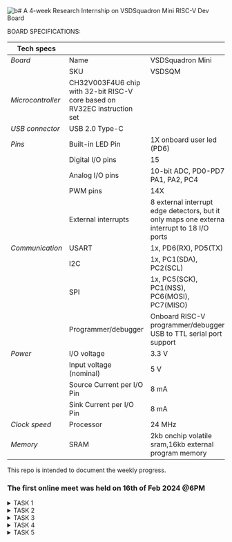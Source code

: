![b](https://github.com/Dhanya3012/VSD/assets/160576442/9a4c421a-8493-45d9-90ad-6404dcb8f3f4)# A 4-week Research Internship on VSDSquadron Mini RISC-V Dev Board








BOARD SPECIFICATIONS:

| Tech specs   |   |    |
|------------|------------|------------|
| *Board* | Name     | VSDSquadron Mini    |
|      | SKU    | VSDSQM    |
| *Microcontroller*    | CH32V003F4U6 chip with 32-bit RISC-V core based on RV32EC instruction set    |     |
| *USB connector* | USB 2.0 Type-C    |     |
| *Pins*     | Built-in LED Pin     | 1X onboard user led (PD6)     |
|      | Digital I/O pins     | 15     |
|      | Analog I/O pins     | 10-bit ADC, PD0-PD7, PA1, PA2, PC4     |
|      | PWM pins     | 14X     |
|      | External interrupts     | 	8 external interrupt edge detectors, but it only maps one external interrupt to 18 I/O ports     |
| *Communication*     | USART     | 	1x, PD6(RX), PD5(TX)     |
|      | I2C     | 1x, PC1(SDA), PC2(SCL)    |
|      | SPI     | 1x, PC5(SCK), PC1(NSS), PC6(MOSI), PC7(MISO)     |
|      | Programmer/debugger     | Onboard RISC-V programmer/debugger, USB to TTL serial port support     |
| *Power*     | I/O voltage     | 3.3 V    |
|      | Input voltage (nominal)     | 5 V    |
|      | Source Current per I/O Pin    | 8 mA     |
|      | Sink Current per I/O Pin     | 8 mA     |
| *Clock speed*     | Processor    | 24 MHz     |
| *Memory*     | SRAM     | 2kb onchip volatile sram,16kb external program memory     |
   

This repo is intended to document the weekly progress.

### The first online meet was held on 16th of Feb 2024 @6PM

<details>
    <summary> TASK 1 </summary>
 
1) install Yosys 

2) install iverilog 

3) install gtkwave

### CLONING RISC-V GNU TOOLCHAIN

# To install git 
sudo apt install git-all   

 make sure to install the dependencies
![git-all](https://github.com/Dhanya3012/VSD/assets/160576442/8276475f-10d4-406e-bab5-fc32cf4d7b1f)




### INSTALLING YOSYS, IVERILOG & GTKWAVE.

### 1.YOSYS


git clone https://github.com/YosysHQ/yosys.git
![git clone](https://github.com/Dhanya3012/VSD/assets/160576442/cf676ad3-13de-4725-b5e2-31c9ff90cadc)

cd yosys 

sudo apt install make
![sudo apt](https://github.com/Dhanya3012/VSD/assets/160576442/d999f8a0-79e2-4dbf-b2e1-4a82c6f130f0)

sudo apt-get install build-essential clang bison flex \libreadline-dev gawk tcl-dev libffi-dev git \ graphviz xdot pkg-config python3 libboost-system-dev\libboost-python-dev libboost-filesystem-dev zlib1g-dev

make config-gcc

make 

sudo make install
![sudo make install](https://github.com/Dhanya3012/VSD/assets/160576442/3006c9da-25c2-44d0-a76c-3b400015ac05)


### 2.iVerilog
installing iVerilog

sudo apt update

sudo apt-get install iverilog
![install verilog](https://github.com/Dhanya3012/VSD/assets/160576442/af1b2192-a8ac-4c40-99a2-997fb82d2834)


### 3.GTkWave
installing GTkWave

 sudo apt-get install gtkwave 
![GTKwave](https://github.com/Dhanya3012/VSD/assets/160576442/7ab62f60-e87c-4db5-a00e-abffcba9392a)


</details>

<details>
  <summary> TASK 2 </summary>
  
![Block Diagram of UART](https://github.com/Dhanya3012/VSD/assets/160576442/c71465aa-faac-47b1-a3a6-7fe450e2b680)

### Input Waveform

![Input Waveform](https://github.com/Dhanya3012/VSD/assets/160576442/3cb68f0a-7504-4449-a745-e634e1b2c240)

### Output Waveform

![Output Waveform](https://github.com/Dhanya3012/VSD/assets/160576442/7a6a8001-9336-47e8-bc03-26754eb22d7b)


</details>
<details>

   ### The Third online meet was held on 22th of Feb 2024 @6PM
   
  <summary> TASK 3 </summary>

  *Cloning my github repositories:*    
  
```git clone https://github.com/Dhanya3012/VSD.git```

![i1](<WhatsApp Image 2024-02-26 at 15.14.58_491a6b56.jpg>)

```cd VSD```

```cd verilog_code```

```iverilog uart.v tb_uart.v```

![i2](<WhatsApp Image 2024-02-26 at 15.16.03_a8686182.jpg>)

![i3](<WhatsApp Image 2024-02-26 at 15.16.48_65363ecc.jpg>)

*Generating dump_file*

```./a.out```

*To get I/O waveform*

```gtkwave dumpfile.vcd```

![i4](<WhatsApp Image 2024-02-26 at 15.17.39_0ced7cfd.jpg>)

### Wave Forms:

![WaveForm](<WhatsApp Image 2024-02-26 at 15.18.20_938e33c5.jpg>)
</details>

<details>
   <summary> TASK 4 </summary>
   
![1d](https://github.com/Dhanya3012/VSD/assets/160576442/311e0420-cb8c-49c1-829d-3d7799862aaf)
![2d](https://github.com/Dhanya3012/VSD/assets/160576442/4b69ee8d-fd2c-4f2f-9d19-9eea54c2f7aa)
![3d](https://github.com/Dhanya3012/VSD/assets/160576442/96a818b7-deb5-4fdd-b4ef-5bc74641c94e)
![4d](https://github.com/Dhanya3012/VSD/assets/160576442/eb46e755-f452-44a5-9b93-9fad4498f1ae)
![5d](https://github.com/Dhanya3012/VSD/assets/160576442/2e19e6f6-f3ca-4c2b-8480-1502da9a41f9)
![1w](https://github.com/Dhanya3012/VSD/assets/160576442/8769db01-bad3-40c0-aa74-257e60dc4cc2)
![2w](https://github.com/Dhanya3012/VSD/assets/160576442/1a9c34e6-cd07-4fe2-bed3-41b76f54949c)
![3w](https://github.com/Dhanya3012/VSD/assets/160576442/42c8a67f-6e82-4f38-8f49-d142c376d7dc)
![4w](https://github.com/Dhanya3012/VSD/assets/160576442/052177aa-22ed-491e-afab-32d9ed486c10)
![5w](https://github.com/Dhanya3012/VSD/assets/160576442/31db9307-61f2-4059-8b66-bfb28d13c96f)
![1](https://github.com/Dhanya3012/VSD/assets/160576442/861fe59e-b1d8-425f-ad9f-39ef48d391bc)
![2](https://github.com/Dhanya3012/VSD/assets/160576442/9234ca1d-0af5-40f1-b37f-1dd76f94839c)
![3](https://github.com/Dhanya3012/VSD/assets/160576442/9a395fa8-ee1e-4b89-90a0-38fd9d453c17)
</details>

<details>
   <summary> TASK 5 </summary>
   
![a](https://github.com/Dhanya3012/VSD/assets/160576442/6c6ff16d-16ae-4fb1-b8a6-2b87f5e9becb)
![b](https://github.com/Dhanya3012/VSD/assets/160576442/0bd4e4ce-dfd4-482c-a15f-ac2955fc91b0)
![c](https://github.com/Dhanya3012/VSD/assets/160576442/890fd9cb-aea8-4533-8414-cebb6a9a4de7)
![d](https://github.com/Dhanya3012/VSD/assets/160576442/098f145c-0f16-4cad-b477-9d24dd9ff703)
![e](https://github.com/Dhanya3012/VSD/assets/160576442/7eb1c7ee-8a34-4977-a287-11520af9a4ec)
![f](https://github.com/Dhanya3012/VSD/assets/160576442/5d410eb3-cf8e-417d-a809-058475637749)
![g](https://github.com/Dhanya3012/VSD/assets/160576442/5b5480ad-f852-4a41-b8c3-873f867c407f)
![h](https://github.com/Dhanya3012/VSD/assets/160576442/2d1435b3-48fe-4cda-a8e1-f642b9379928)
![i](https://github.com/Dhanya3012/VSD/assets/160576442/3733d65a-3504-4dfc-9f50-dac4fac66318)
![j](https://github.com/Dhanya3012/VSD/assets/160576442/9644a0eb-7050-48f5-9fc8-a9d1b8f63875)
![k](https://github.com/Dhanya3012/VSD/assets/160576442/ab11db7d-c445-426b-84f8-e727d9ac7901)
![l](https://github.com/Dhanya3012/VSD/assets/160576442/8ddc8d92-425c-4bc9-8c4f-8c9f29d8b940)
![m](https://github.com/Dhanya3012/VSD/assets/160576442/8072b455-fde4-4cdc-ae01-e39590a7c077)
![n](https://github.com/Dhanya3012/VSD/assets/160576442/8c2af5f5-974b-44cd-ace1-1b20651a4267)
</details>
